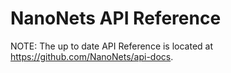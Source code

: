 # NanoNets API Reference

NOTE: The up to date API Reference is located at https://github.com/NanoNets/api-docs.
